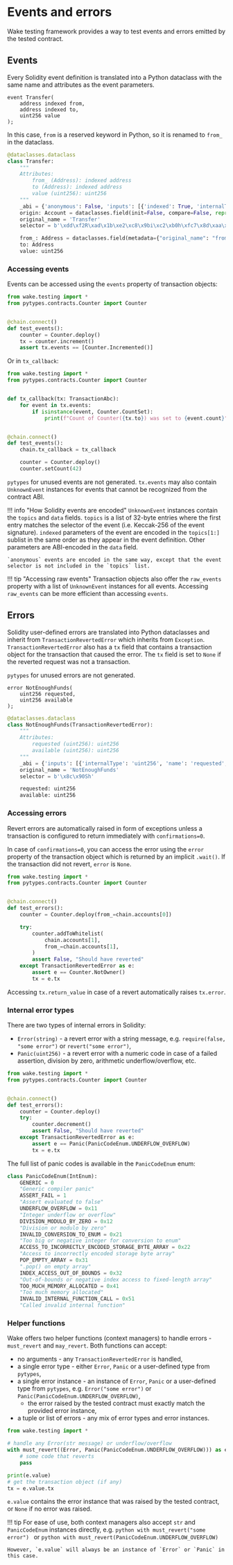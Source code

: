 # Events and errors

Wake testing framework provides a way to test events and errors emitted by the tested contract.

## Events

Every Solidity event definition is translated into a Python dataclass with the same name and attributes as the event parameters.

```solidity
event Transfer(
    address indexed from,
    address indexed to,
    uint256 value
);
```

In this case, `from` is a reserved keyword in Python, so it is renamed to `from_` in the dataclass.

```python
@dataclasses.dataclass
class Transfer:
    """
    Attributes:
        from_ (Address): indexed address
        to (Address): indexed address
        value (uint256): uint256
    """
    _abi = {'anonymous': False, 'inputs': [{'indexed': True, 'internalType': 'address', 'name': 'from', 'type': 'address'}, {'indexed': True, 'internalType': 'address', 'name': 'to', 'type': 'address'}, {'indexed': False, 'internalType': 'uint256', 'name': 'value', 'type': 'uint256'}], 'name': 'Transfer', 'type': 'event'}
    origin: Account = dataclasses.field(init=False, compare=False, repr=False)
    original_name = 'Transfer'
    selector = b'\xdd\xf2R\xad\x1b\xe2\xc8\x9bi\xc2\xb0h\xfc7\x8d\xaa\x95+\xa7\xf1c\xc4\xa1\x16(\xf5ZM\xf5#\xb3\xef'

    from_: Address = dataclasses.field(metadata={"original_name": "from"})
    to: Address
    value: uint256
```

### Accessing events

Events can be accessed using the `events` property of transaction objects:

```python
from wake.testing import *
from pytypes.contracts.Counter import Counter


@chain.connect()
def test_events():
    counter = Counter.deploy()
    tx = counter.increment()
    assert tx.events == [Counter.Incremented()]
```

Or in `tx_callback`:

```python
from wake.testing import *
from pytypes.contracts.Counter import Counter


def tx_callback(tx: TransactionAbc):
    for event in tx.events:
        if isinstance(event, Counter.CountSet):
            print(f"Count of Counter({tx.to}) was set to {event.count}")


@chain.connect()
def test_events():
    chain.tx_callback = tx_callback

    counter = Counter.deploy()
    counter.setCount(42)
```

`pytypes` for unused events are not generated.
`tx.events` may also contain `UnknownEvent` instances for events that cannot be recognized from the contract ABI.

!!! info "How Solidity events are encoded"
    `UnknownEvent` instances contain the `topics` and `data` fields.
    `topics` is a list of 32-byte entries where the first entry matches the selector of the event (i.e. Keccak-256 of the event signature).
    `indexed` parameters of the event are encoded in the `topics[1:]` sublist in the same order as they appear in the event definition.
    Other parameters are ABI-encoded in the `data` field.

    `anonymous` events are encoded in the same way, except that the event selector is not included in the `topics` list.

!!! tip "Accessing raw events"
    Transaction objects also offer the `raw_events` property with a list of `UnknownEvent` instances for all events.
    Accessing `raw_events` can be more efficient than accessing `events`.

## Errors

Solidity user-defined errors are translated into Python dataclasses and inherit from `TransactionRevertedError` which inherits from `Exception`.
`TransactionRevertedError` also has a `tx` field that contains a transaction object for the transaction that caused the error.
The `tx` field is set to `None` if the reverted request was not a transaction.

`pytypes` for unused errors are not generated.

```solidity
error NotEnoughFunds(
    uint256 requested,
    uint256 available
);
```

```python
@dataclasses.dataclass
class NotEnoughFunds(TransactionRevertedError):
    """
    Attributes:
        requested (uint256): uint256
        available (uint256): uint256
    """
    _abi = {'inputs': [{'internalType': 'uint256', 'name': 'requested', 'type': 'uint256'}, {'internalType': 'uint256', 'name': 'available', 'type': 'uint256'}], 'name': 'NotEnoughFunds', 'type': 'error'}
    original_name = 'NotEnoughFunds'
    selector = b'\x8c\x90Sh'

    requested: uint256
    available: uint256
```

### Accessing errors

Revert errors are automatically raised in form of exceptions unless a transaction is configured to return immediately with `confirmations=0`.

In case of `confirmations=0`, you can access the error using the `error` property of the transaction object which is returned by an implicit `.wait()`.
If the transaction did not revert, `error` is `None`.

```python
from wake.testing import *
from pytypes.contracts.Counter import Counter


@chain.connect()
def test_errors():
    counter = Counter.deploy(from_=chain.accounts[0])

    try:
        counter.addToWhitelist(
            chain.accounts[1],
            from_=chain.accounts[1],
        )
        assert False, "Should have reverted"
    except TransactionRevertedError as e:
        assert e == Counter.NotOwner()
        tx = e.tx
```

Accessing `tx.return_value` in case of a revert automatically raises `tx.error`.

### Internal error types

There are two types of internal errors in Solidity:

- `Error(string)` - a revert error with a string message, e.g. `require(false, "some error")` or `revert("some error")`,
- `Panic(uint256)` - a revert error with a numeric code in case of a failed assertion, division by zero, arithmetic underflow/overflow, etc.

```python
from wake.testing import *
from pytypes.contracts.Counter import Counter


@chain.connect()
def test_errors():
    counter = Counter.deploy()
    try:
        counter.decrement()
        assert False, "Should have reverted"
    except TransactionRevertedError as e:
        assert e == Panic(PanicCodeEnum.UNDERFLOW_OVERFLOW)
        tx = e.tx
```

The full list of panic codes is available in the `PanicCodeEnum` enum:

```python
class PanicCodeEnum(IntEnum):
    GENERIC = 0
    "Generic compiler panic"
    ASSERT_FAIL = 1
    "Assert evaluated to false"
    UNDERFLOW_OVERFLOW = 0x11
    "Integer underflow or overflow"
    DIVISION_MODULO_BY_ZERO = 0x12
    "Division or modulo by zero"
    INVALID_CONVERSION_TO_ENUM = 0x21
    "Too big or negative integer for conversion to enum"
    ACCESS_TO_INCORRECTLY_ENCODED_STORAGE_BYTE_ARRAY = 0x22
    "Access to incorrectly encoded storage byte array"
    POP_EMPTY_ARRAY = 0x31
    ".pop() on empty array"
    INDEX_ACCESS_OUT_OF_BOUNDS = 0x32
    "Out-of-bounds or negative index access to fixed-length array"
    TOO_MUCH_MEMORY_ALLOCATED = 0x41
    "Too much memory allocated"
    INVALID_INTERNAL_FUNCTION_CALL = 0x51
    "Called invalid internal function"
```

### Helper functions

Wake offers two helper functions (context managers) to handle errors - `must_revert` and `may_revert`. Both functions can accept:

- no arguments - any `TransactionRevertedError` is handled,
- a single error type - either `Error`, `Panic` or a user-defined type from `pytypes`,
- a single error instance - an instance of `Error`, `Panic` or a user-defined type from `pytypes`, e.g. `Error("some error")` or `Panic(PanicCodeEnum.UNDERFLOW_OVERFLOW)`,
    - the error raised by the tested contract must exactly match the provided error instance,
- a tuple or list of errors - any mix of error types and error instances.

```python
from wake.testing import *

# handle any Error(str message) or underflow/overflow
with must_revert((Error, Panic(PanicCodeEnum.UNDERFLOW_OVERFLOW))) as e:
    # some code that reverts
    pass

print(e.value)
# get the transaction object (if any)
tx = e.value.tx
```

`e.value` contains the error instance that was raised by the tested contract, or `None` if no error was raised.

!!! tip
    For ease of use, both context managers also accept `str` and `PanicCodeEnum` instances directly, e.g.
    ```python
    with must_revert("some error")
    ```
    or
    ```python
    with must_revert(PanicCodeEnum.UNDERFLOW_OVERFLOW)
    ```

    However, `e.value` will always be an instance of `Error` or `Panic` in this case.
